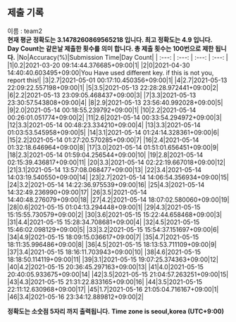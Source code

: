


  
## 제출 기록  
이름 : team2  
**현재 평균 정확도는 3.1478260869565218 입니다. 최고 정확도는 4.9 입니다.**  
**Day Count는 같은날 제출한 횟수를 의미 합니다. 총 제출 횟수는 100번으로 제한 됩니다.**
|No|Accuracy(%)|Submission Time|Day Count|
| :---: | :---: | :---: | :---: |
|1|0.2|2021-03-20 09:14:44.376685+09:00|1|
|2|0|2021-04-30 14:40:40.603495+09:00|You Have used different key. if this is not you, report this!|
|3|2.7|2021-05-01 00:17:10.450356+09:00|1|
|4|2.7|2021-05-13 22:09:22.557198+09:00|1|
|5|3.5|2021-05-13 22:28:28.972441+09:00|2|
|6|2.2|2021-05-13 23:09:05.468437+09:00|3|
|7|3.3|2021-05-13 23:30:57.543808+09:00|4|
|8|2.9|2021-05-13 23:56:40.992028+09:00|5|
|9|2.0|2021-05-14 00:18:55.239792+09:00|1|
|10|2.2|2021-05-14 00:26:01.051774+09:00|2|
|11|2.6|2021-05-14 00:33:54.294972+09:00|3|
|12|3.3|2021-05-14 00:48:23.334210+09:00|4|
|13|3.3|2021-05-14 01:03:53.545958+09:00|5|
|14|3.1|2021-05-14 01:24:14.328361+09:00|6|
|15|2.2|2021-05-14 01:27:20.570285+09:00|7|
|16|2.4|2021-05-14 01:32:18.646964+09:00|8|
|17|3.0|2021-05-14 01:51:01.656451+09:00|9|
|18|2.3|2021-05-14 01:59:04.256544+09:00|10|
|19|2.8|2021-05-14 02:15:39.436817+09:00|11|
|20|3.3|2021-05-14 02:22:19.667018+09:00|12|
|21|3.1|2021-05-14 13:57:08.068477+09:00|13|
|22|3.4|2021-05-14 14:03:19.540550+09:00|14|
|23|2.7|2021-05-14 14:06:54.356934+09:00|15|
|24|3.2|2021-05-14 14:22:36.975539+09:00|16|
|25|4.3|2021-05-14 14:32:49.236990+09:00|17|
|26|3.5|2021-05-14 14:40:48.276079+09:00|18|
|27|4.2|2021-05-14 18:07:02.580060+09:00|19|
|28|0.6|2021-05-15 01:04:13.294448+09:00|1|
|29|4.3|2021-05-15 15:15:55.730579+09:00|2|
|30|3.6|2021-05-15 15:22:44.658468+09:00|3|
|31|4.4|2021-05-15 15:28:34.708681+09:00|4|
|32|4.5|2021-05-15 15:46:02.098129+09:00|5|
|33|3.2|2021-05-15 15:54:37.151697+09:00|6|
|34|4.9|2021-05-15 18:09:15.036617+09:00|7|
|35|4.7|2021-05-15 18:11:35.996486+09:00|8|
|36|4.5|2021-05-15 18:13:53.711109+09:00|9|
|37|3.4|2021-05-15 18:16:11.703943+09:00|10|
|38|4.6|2021-05-15 18:18:50.114119+09:00|11|
|39|3.1|2021-05-15 19:07:25.374363+09:00|12|
|40|4.2|2021-05-15 20:36:45.297163+09:00|13|
|41|4.0|2021-05-15 20:40:05.933675+09:00|14|
|42|3.5|2021-05-15 21:04:57.263251+09:00|15|
|43|4.3|2021-05-15 21:31:22.833165+09:00|16|
|44|3.5|2021-05-15 22:11:12.630968+09:00|17|
|45|1.7|2021-05-16 21:05:04.716167+09:00|1|
|46|3.4|2021-05-16 23:34:12.889812+09:00|2|


**정확도는 소숫점 5자리 까지 출력됩니다.**
**Time zone is seoul,korea (UTC+9:00)**
